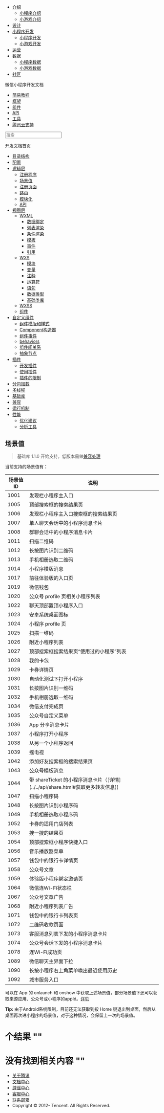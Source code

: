 <div class="book with-summary">

<div class="head">

<div class="head_box">

# [](javascript:; "_('微信公众平台 小程序')")

<div class="header_ctrls">

*   [介绍](javascript:;)
    *   [小程序介绍](https://mp.weixin.qq.com/debug/wxadoc/introduction/index.html)
    *   [小游戏介绍](https://mp.weixin.qq.com/debug/wxagame/introduction/index.html)
*   [设计](https://mp.weixin.qq.com/debug/wxadoc/design/index.html)
*   [小程序开发](javascript:;)
    *   [小程序开发](https://mp.weixin.qq.com/debug/wxadoc/dev/index.html)
    *   [小游戏开发](https://mp.weixin.qq.com/debug/wxagame/dev/index.html)
*   [运营](https://mp.weixin.qq.com/debug/wxadoc/product/index.html)
*   [数据](javascript:;)
    *   [小程序数据](https://mp.weixin.qq.com/debug/wxadoc/analysis/index.html)
    *   [小游戏数据](https://mp.weixin.qq.com/debug/wxagame/analysis/index.html)
*   [社区](https://developers.weixin.qq.com/)

</div>

</div>

</div>

<div class="sub_nav_box">

<div class="sub_nav_inner">

<div class="book-summary-opr" id="js-book-summary-opr"><a class="book-summary-btn"></a></div>

<div class="top_sub_nav">

<div class="top_title_wap"><span class="icon_title icon_dev"></span>

微信小程序开发文档

</div>

*   [简易教程](../../)
*   [框架](../MINA.html)
*   [组件](../../component/)
*   [API](../../api/)
*   [工具](../../devtools/devtools.html)
*   [腾讯云支持](../../qcloud/qcloud.html)

</div>

<div id="book-search-input" role="search">

<form><label for="search-input" class="search-icon" id="js-search-icon"></label><input type="text" id="search-input" name="search-input" placeholder="搜索"> </form>

</div>

</div>

</div>

<div class="book-summary">

<div class="book-summary-home" id="js-summary-home"><a><span class="icon_home_s icon_dev"></span><span class="s_title_2">开发文档首页</span></a></div>

<nav role="navigation">

*   [目录结构](../structure.html)
*   [配置](../config.html)
*   [逻辑层](./)
    *   [注册程序](app.html)
    *   [场景值](scene.html)
    *   [注册页面](page.html)
    *   [路由](route.html)
    *   [模块化](module.html)
    *   [API](api.html)
*   [视图层](../view/)
    *   [WXML](../view/wxml/)
        *   [数据绑定](../view/wxml/data.html)
        *   [列表渲染](../view/wxml/list.html)
        *   [条件渲染](../view/wxml/conditional.html)
        *   [模板](../view/wxml/template.html)
        *   [事件](../view/wxml/event.html)
        *   [引用](../view/wxml/import.html)
    *   [WXS](../view/wxs/)
        *   [模块](../view/wxs/01wxs-module.html)
        *   [变量](../view/wxs/02variate.html)
        *   [注释](../view/wxs/03annotation.html)
        *   [运算符](../view/wxs/04operator.html)
        *   [语句](../view/wxs/05statement.html)
        *   [数据类型](../view/wxs/06datatype.html)
        *   [基础类库](../view/wxs/07basiclibrary.html)
    *   [WXSS](../view/wxss.html)
    *   [组件](../view/component.html)
*   [自定义组件](../custom-component/)
    *   [组件模版和样式](../custom-component/wxml-wxss.html)
    *   [Component构造器](../custom-component/component.html)
    *   [组件事件](../custom-component/events.html)
    *   [behaviors](../custom-component/behaviors.html)
    *   [组件间关系](../custom-component/relations.html)
    *   [抽象节点](../custom-component/generics.html)
*   [插件](../plugin/)
    *   [开发插件](../plugin/development.html)
    *   [使用插件](../plugin/using.html)
    *   [插件的限制](../plugin/api-limit.html)
*   [分包加载](../subpackages.html)
*   [多线程](../workers.html)
*   [基础库](../client-lib.html)
*   [兼容](../compatibility.html)
*   [运行机制](../operating-mechanism.html)
*   [性能](../performance/)
    *   [优化建议](../performance/tips.html)
    *   [分析工具](../performance/tools.html)

</nav>

</div>

<div class="book-body">

<div class="body-inner">

<div class="page-wrapper" tabindex="-1" role="main">

<div class="page-inner">

<div id="book-search-results">

<div class="search-noresults">

<section class="normal markdown-section">

# 场景值

> 基础库 1.1.0 开始支持，低版本需做[兼容处理](../compatibility.html)

当前支持的场景值有：

<table>

<thead>

<tr>

<th>场景值ID</th>

<th>说明</th>

</tr>

</thead>

<tbody>

<tr>

<td>1001</td>

<td>发现栏小程序主入口</td>

</tr>

<tr>

<td>1005</td>

<td>顶部搜索框的搜索结果页</td>

</tr>

<tr>

<td>1006</td>

<td>发现栏小程序主入口搜索框的搜索结果页</td>

</tr>

<tr>

<td>1007</td>

<td>单人聊天会话中的小程序消息卡片</td>

</tr>

<tr>

<td>1008</td>

<td>群聊会话中的小程序消息卡片</td>

</tr>

<tr>

<td>1011</td>

<td>扫描二维码</td>

</tr>

<tr>

<td>1012</td>

<td>长按图片识别二维码</td>

</tr>

<tr>

<td>1013</td>

<td>手机相册选取二维码</td>

</tr>

<tr>

<td>1014</td>

<td>小程序模版消息</td>

</tr>

<tr>

<td>1017</td>

<td>前往体验版的入口页</td>

</tr>

<tr>

<td>1019</td>

<td>微信钱包</td>

</tr>

<tr>

<td>1020</td>

<td>公众号 profile 页相关小程序列表</td>

</tr>

<tr>

<td>1022</td>

<td>聊天顶部置顶小程序入口</td>

</tr>

<tr>

<td>1023</td>

<td>安卓系统桌面图标</td>

</tr>

<tr>

<td>1024</td>

<td>小程序 profile 页</td>

</tr>

<tr>

<td>1025</td>

<td>扫描一维码</td>

</tr>

<tr>

<td>1026</td>

<td>附近小程序列表</td>

</tr>

<tr>

<td>1027</td>

<td>顶部搜索框搜索结果页“使用过的小程序”列表</td>

</tr>

<tr>

<td>1028</td>

<td>我的卡包</td>

</tr>

<tr>

<td>1029</td>

<td>卡券详情页</td>

</tr>

<tr>

<td>1030</td>

<td>自动化测试下打开小程序</td>

</tr>

<tr>

<td>1031</td>

<td>长按图片识别一维码</td>

</tr>

<tr>

<td>1032</td>

<td>手机相册选取一维码</td>

</tr>

<tr>

<td>1034</td>

<td>微信支付完成页</td>

</tr>

<tr>

<td>1035</td>

<td>公众号自定义菜单</td>

</tr>

<tr>

<td>1036</td>

<td>App 分享消息卡片</td>

</tr>

<tr>

<td>1037</td>

<td>小程序打开小程序</td>

</tr>

<tr>

<td>1038</td>

<td>从另一个小程序返回</td>

</tr>

<tr>

<td>1039</td>

<td>摇电视</td>

</tr>

<tr>

<td>1042</td>

<td>添加好友搜索框的搜索结果页</td>

</tr>

<tr>

<td>1043</td>

<td>公众号模板消息</td>

</tr>

<tr>

<td>1044</td>

<td>带 shareTicket 的小程序消息卡片（[详情](../../api/share.html#获取更多转发信息))</td>

</tr>

<tr>

<td>1047</td>

<td>扫描小程序码</td>

</tr>

<tr>

<td>1048</td>

<td>长按图片识别小程序码</td>

</tr>

<tr>

<td>1049</td>

<td>手机相册选取小程序码</td>

</tr>

<tr>

<td>1052</td>

<td>卡券的适用门店列表</td>

</tr>

<tr>

<td>1053</td>

<td>搜一搜的结果页</td>

</tr>

<tr>

<td>1054</td>

<td>顶部搜索框小程序快捷入口</td>

</tr>

<tr>

<td>1056</td>

<td>音乐播放器菜单</td>

</tr>

<tr>

<td>1057</td>

<td>钱包中的银行卡详情页</td>

</tr>

<tr>

<td>1058</td>

<td>公众号文章</td>

</tr>

<tr>

<td>1059</td>

<td>体验版小程序绑定邀请页</td>

</tr>

<tr>

<td>1064</td>

<td>微信连Wi-Fi状态栏</td>

</tr>

<tr>

<td>1067</td>

<td>公众号文章广告</td>

</tr>

<tr>

<td>1068</td>

<td>附近小程序列表广告</td>

</tr>

<tr>

<td>1071</td>

<td>钱包中的银行卡列表页</td>

</tr>

<tr>

<td>1072</td>

<td>二维码收款页面</td>

</tr>

<tr>

<td>1073</td>

<td>客服消息列表下发的小程序消息卡片</td>

</tr>

<tr>

<td>1074</td>

<td>公众号会话下发的小程序消息卡片</td>

</tr>

<tr>

<td>1078</td>

<td>连Wi-Fi成功页</td>

</tr>

<tr>

<td>1089</td>

<td>微信聊天主界面下拉</td>

</tr>

<tr>

<td>1090</td>

<td>长按小程序右上角菜单唤出最近使用历史</td>

</tr>

<tr>

<td>1092</td>

<td>城市服务入口</td>

</tr>

</tbody>

</table>

可以在 App 的 onlaunch 和 onshow 中获取上述场景值，部分场景值下还可以获取来源应用、公众号或小程序的appId。[详见](app.html)

**Tip:** 由于Android系统限制，目前还无法获取到按 Home 键退出到桌面，然后从桌面再次进小程序的场景值，对于这种情况，会保留上一次的场景值。

</section>

</div>

<div class="search-results">

<div class="has-results">

# <span class="search-results-count"></span>个结果 "<span class="search-query"></span>"

</div>

<div class="no-results">

# 没有找到相关内容 "<span class="search-query"></span>"

</div>

</div>

</div>

</div>

</div>

<div class="foot" id="footer">

*   [关于腾讯](http://www.tencent.com/zh-cn/index.shtml)
*   [文档中心](https://mp.weixin.qq.com/debug/wxadoc/introduction/index.html?t=1484641676&)
*   [辟谣中心](https://mp.weixin.qq.com/cgi-bin/opshowpage?action=dispelinfo&lang=zh_CN&begin=1&count=9)
*   [客服中心](http://kf.qq.com/faq/120911VrYVrA1509086vyumm.html)
*   [联系邮箱](mailto:weixinmp@qq.com)
*   Copyright © 2012-<span id="s_copyright_year"></span> Tencent. All Rights Reserved.

</div>

</div>

[](app.html)[](page.html)</div>

</div>